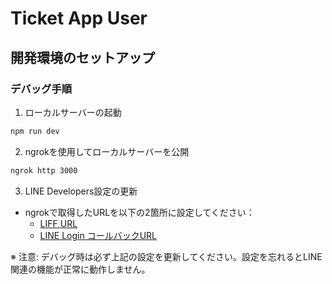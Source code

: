 # Ticket App User

## 開発環境のセットアップ

### デバッグ手順

1. ローカルサーバーの起動
```bash
npm run dev
```

2. ngrokを使用してローカルサーバーを公開
```bash
ngrok http 3000
```

3. LINE Developers設定の更新
- ngrokで取得したURLを以下の2箇所に設定してください：
  - [LIFF URL](https://developers.line.biz/console/channel/2007075154/liff/2007075154-MeVpnkjl)
  - [LINE Login コールバックURL](https://developers.line.biz/console/channel/2007075154/line-login)

※ 注意: デバッグ時は必ず上記の設定を更新してください。設定を忘れるとLINE関連の機能が正常に動作しません。

